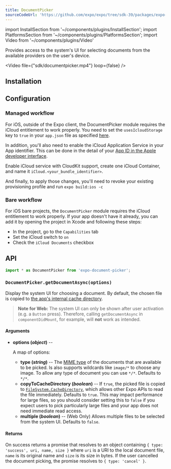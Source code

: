 ```yaml
---
title: DocumentPicker
sourceCodeUrl: 'https://github.com/expo/expo/tree/sdk-39/packages/expo-document-picker'
---
```


import InstallSection from '~/components/plugins/InstallSection';
import PlatformsSection from '~/components/plugins/PlatformsSection';
import Video from '~/components/plugins/Video'

Provides access to the system's UI for selecting documents from the available providers on the user's device.

<Video file={"sdk/documentpicker.mp4"} loop={false} />

<PlatformsSection android emulator ios simulator web />

## Installation

<InstallSection packageName="expo-document-picker" />

## Configuration

### Managed workflow

For iOS, outside of the Expo client, the DocumentPicker module requires the iCloud entitlement to work properly. You need to set the `usesIcloudStorage` key to `true` in your `app.json` file as specified [here](../../workflow/configuration/#ios).

In addition, you'll also need to enable the iCloud Application Service in your App identifier. This can be done in the detail of your [App ID in the Apple developer interface](https://developer.apple.com/account/ios/identifier/bundle).

Enable iCloud service with CloudKit support, create one iCloud Container, and name it `iCloud.<your_bundle_identifier>`.

And finally, to apply those changes, you'll need to revoke your existing provisioning profile and run `expo build:ios -c`

### Bare workflow

For iOS bare projects, the `DocumentPicker` module requires the iCloud entitlement to work properly. If your app doesn't have it already, you can add it by opening the project in Xcode and following these steps:

- In the project, go to the `Capabilities` tab
- Set the iCloud switch to `on`
- Check the `iCloud Documents` checkbox

## API

```js
import * as DocumentPicker from 'expo-document-picker';
```

### `DocumentPicker.getDocumentAsync(options)`

Display the system UI for choosing a document. By default, the chosen file is copied to [the app's internal cache directory](../filesystem/#expofilesystemcachedirectory).

> **Note for Web:** The system UI can only be shown after user activation (e.g. a `Button` press). Therefore, calling `getDocumentAsync` in `componentDidMount`, for example, will **not** work as intended.

#### Arguments

- **options (_object_)** --

  A map of options:

  - **type (_string_)** -- The [MIME type](https://en.wikipedia.org/wiki/Media_type) of the documents that are available to be picked. Is also supports wildcards like `image/*` to choose any image. To allow any type of document you can use `*/*`. Defaults to `*/*`.
  - **copyToCacheDirectory (_boolean_)** -- If `true`, the picked file is copied to [`FileSystem.CacheDirectory`](../filesystem/#expofilesystemcachedirectory), which allows other Expo APIs to read the file immediately. Defaults to `true`. This may impact performance for large files, so you should consider setting this to `false` if you expect users to pick particularly large files and your app does not need immediate read access.
  - **multiple (_boolean_)** -- (Web Only) Allows multiple files to be selected from the system UI. Defaults to `false`.

#### Returns

On success returns a promise that resolves to an object containing `{ type: 'success', uri, name, size }` where `uri` is a URI to the local document file, `name` is its original name and `size` is its size in bytes.
If the user cancelled the document picking, the promise resolves to `{ type: 'cancel' }`.
